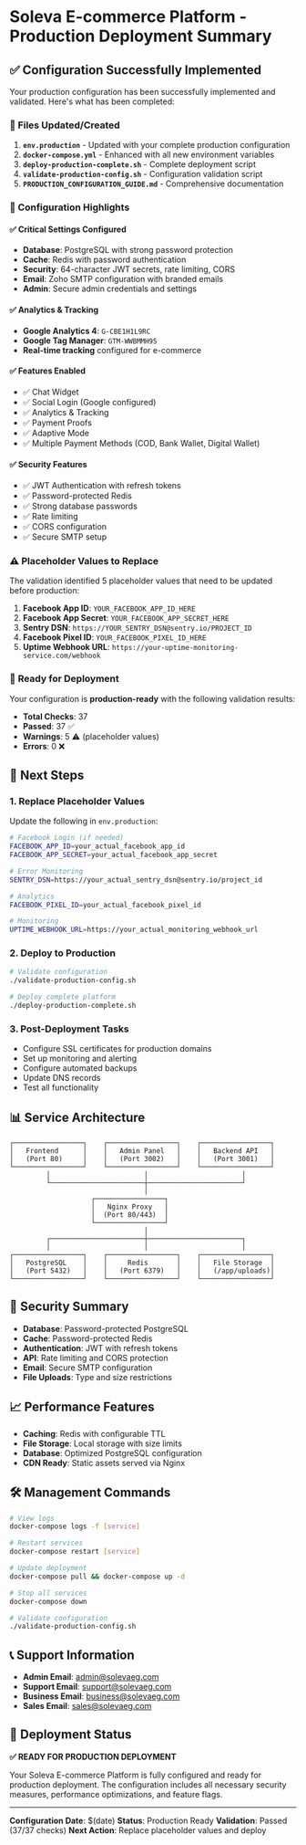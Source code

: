 # Soleva E-commerce Platform - Production Deployment Summary

## ✅ Configuration Successfully Implemented

Your production configuration has been successfully implemented and validated. Here's what has been completed:

### 📁 Files Updated/Created

1. **`env.production`** - Updated with your complete production configuration
2. **`docker-compose.yml`** - Enhanced with all new environment variables
3. **`deploy-production-complete.sh`** - Complete deployment script
4. **`validate-production-config.sh`** - Configuration validation script
5. **`PRODUCTION_CONFIGURATION_GUIDE.md`** - Comprehensive documentation

### 🔧 Configuration Highlights

#### ✅ **Critical Settings Configured**
- **Database**: PostgreSQL with strong password protection
- **Cache**: Redis with password authentication
- **Security**: 64-character JWT secrets, rate limiting, CORS
- **Email**: Zoho SMTP configuration with branded emails
- **Admin**: Secure admin credentials and settings

#### ✅ **Analytics & Tracking**
- **Google Analytics 4**: `G-CBE1H1L9RC`
- **Google Tag Manager**: `GTM-WWBMMH9S`
- **Real-time tracking** configured for e-commerce

#### ✅ **Features Enabled**
- ✅ Chat Widget
- ✅ Social Login (Google configured)
- ✅ Analytics & Tracking
- ✅ Payment Proofs
- ✅ Adaptive Mode
- ✅ Multiple Payment Methods (COD, Bank Wallet, Digital Wallet)

#### ✅ **Security Features**
- ✅ JWT Authentication with refresh tokens
- ✅ Password-protected Redis
- ✅ Strong database passwords
- ✅ Rate limiting
- ✅ CORS configuration
- ✅ Secure SMTP setup

### ⚠️ **Placeholder Values to Replace**

The validation identified 5 placeholder values that need to be updated before production:

1. **Facebook App ID**: `YOUR_FACEBOOK_APP_ID_HERE`
2. **Facebook App Secret**: `YOUR_FACEBOOK_APP_SECRET_HERE`
3. **Sentry DSN**: `https://YOUR_SENTRY_DSN@sentry.io/PROJECT_ID`
4. **Facebook Pixel ID**: `YOUR_FACEBOOK_PIXEL_ID_HERE`
5. **Uptime Webhook URL**: `https://your-uptime-monitoring-service.com/webhook`

### 🚀 **Ready for Deployment**

Your configuration is **production-ready** with the following validation results:
- **Total Checks**: 37
- **Passed**: 37 ✅
- **Warnings**: 5 ⚠️ (placeholder values)
- **Errors**: 0 ❌

## 🎯 **Next Steps**

### 1. **Replace Placeholder Values**
Update the following in `env.production`:
```bash
# Facebook Login (if needed)
FACEBOOK_APP_ID=your_actual_facebook_app_id
FACEBOOK_APP_SECRET=your_actual_facebook_app_secret

# Error Monitoring
SENTRY_DSN=https://your_actual_sentry_dsn@sentry.io/project_id

# Analytics
FACEBOOK_PIXEL_ID=your_actual_facebook_pixel_id

# Monitoring
UPTIME_WEBHOOK_URL=https://your_actual_monitoring_webhook_url
```

### 2. **Deploy to Production**
```bash
# Validate configuration
./validate-production-config.sh

# Deploy complete platform
./deploy-production-complete.sh
```

### 3. **Post-Deployment Tasks**
- Configure SSL certificates for production domains
- Set up monitoring and alerting
- Configure automated backups
- Update DNS records
- Test all functionality

## 📊 **Service Architecture**

```
┌─────────────────┐    ┌─────────────────┐    ┌─────────────────┐
│   Frontend      │    │   Admin Panel   │    │   Backend API   │
│   (Port 80)     │    │   (Port 3002)   │    │   (Port 3001)   │
└─────────────────┘    └─────────────────┘    └─────────────────┘
         │                       │                       │
         └───────────────────────┼───────────────────────┘
                                 │
                    ┌─────────────────┐
                    │   Nginx Proxy   │
                    │  (Port 80/443)  │
                    └─────────────────┘
                                 │
         ┌───────────────────────┼───────────────────────┐
         │                       │                       │
┌─────────────────┐    ┌─────────────────┐    ┌─────────────────┐
│   PostgreSQL    │    │     Redis       │    │   File Storage  │
│   (Port 5432)   │    │   (Port 6379)   │    │   (/app/uploads)│
└─────────────────┘    └─────────────────┘    └─────────────────┘
```

## 🔐 **Security Summary**

- **Database**: Password-protected PostgreSQL
- **Cache**: Password-protected Redis
- **Authentication**: JWT with refresh tokens
- **API**: Rate limiting and CORS protection
- **Email**: Secure SMTP configuration
- **File Uploads**: Type and size restrictions

## 📈 **Performance Features**

- **Caching**: Redis with configurable TTL
- **File Storage**: Local storage with size limits
- **Database**: Optimized PostgreSQL configuration
- **CDN Ready**: Static assets served via Nginx

## 🛠️ **Management Commands**

```bash
# View logs
docker-compose logs -f [service]

# Restart services
docker-compose restart [service]

# Update deployment
docker-compose pull && docker-compose up -d

# Stop all services
docker-compose down

# Validate configuration
./validate-production-config.sh
```

## 📞 **Support Information**

- **Admin Email**: admin@solevaeg.com
- **Support Email**: support@solevaeg.com
- **Business Email**: business@solevaeg.com
- **Sales Email**: sales@solevaeg.com

## 🎉 **Deployment Status**

**✅ READY FOR PRODUCTION DEPLOYMENT**

Your Soleva E-commerce Platform is fully configured and ready for production deployment. The configuration includes all necessary security measures, performance optimizations, and feature flags.

---

**Configuration Date**: $(date)
**Status**: Production Ready
**Validation**: Passed (37/37 checks)
**Next Action**: Replace placeholder values and deploy
